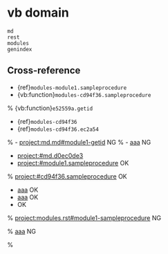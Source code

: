 # vb domain

```{toctree}
md
rest
modules
genindex
```

## Cross-reference

- {ref}`modules-module1.sampleprocedure`
- {vb:function}`modules-cd94f36.sampleprocedure`

% {vb:function}`e52559a.getid`

- {ref}`modules-cd94f36`
- {ref}`modules-cd94f36.ec2a54`

% - <project:md.md#module1-getid> NG
% - [aaa](md.md#module1-getid) NG

- <project:#md.d0ec0de3>
- <project:#module1.sampleprocedure> OK

% <project:#cd94f36.sampleprocedure> OK

- [aaa](#module1.sampleprocedure) OK
- [aaa](#cd94f36.sampleprocedure) OK
- [](#cd94f36.sampleprocedure) OK

% <project:modules.rst#module1-sampleprocedure> NG

% [aaa](modules.rst#module1-sampleprocedure) NG

% [](modules.rst#module1-sampleprocedure)
